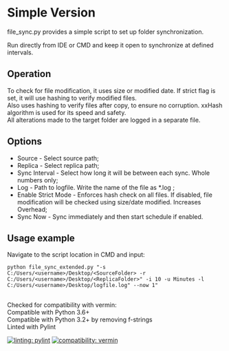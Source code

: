 # Simple Version

file_sync.py provides a simple script to set up folder synchronization.

Run directly from IDE or CMD and keep it open to synchronize at defined intervals.

## Operation

To check for file modification, it uses size or modified date. If strict flag is set, it will use hashing to verify modified files.  
Also uses hashing to verify files after copy, to ensure no corruption. xxHash algorithm is used for its speed and safety.  
All alterations made to the target folder are logged in a separate file.

## Options

- Source - Select source path;
- Replica - Select replica path;
- Sync Interval - Select how long it will be between each sync. Whole numbers only;
- Log - Path to logfile. Write the name of the file as *.log ;
- Enable Strict Mode - Enforces hash check on all files. If disabled, file modification
                       will be checked using size/date modified. Increases Overhead;
- Sync Now - Sync immediately and then start schedule if enabled.

## Usage example

Navigate to the script location in CMD and input:

`python file_sync_extended.py "-s C:/Users/<username>/Desktop/<SourceFolder> -r C:/Users/<username>/Desktop/<ReplicaFolder>" -i 10 -u Minutes -l C:/Users/<username>/Desktop/logfile.log" --now 1"`

##
Checked for compatibility with vermin:  
Compatible with Python 3.6+  
Compatible with Python 3.2+ by removing f-strings  
Linted with Pylint  

[![linting: pylint](https://img.shields.io/badge/linting-pylint-yellowgreen)](https://github.com/pylint-dev/pylint)
[![compatibility: vermin](https://img.shields.io/badge/vermin-3.6%2B-text?style=flat
)](https://github.com/netromdk/vermin)

